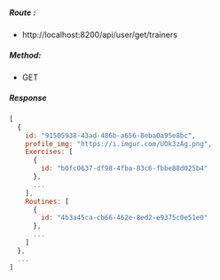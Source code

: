 ##### Route :  
 - http://localhost:8200/api/user/get/trainers

##### Method:
 - GET

##### Response

```js
[
  {
    id: "91505938-43ad-486b-a656-8eba0a95e8bc",
    profile_img: "https://i.imgur.com/UOk3zAg.png",
    Exercises: [
      {
        id: "b0fc0637-df98-4fba-83c6-fbbe88d025b4"
      },
      ...
    ],
    Routines: [
      {
        id: "4b3a45ca-cb66-462e-8ed2-e9375c0e51e0"
      },
      ...
    ] 
  },
  ...
]
```